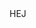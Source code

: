 <!DOCTYPE html>
<html>
  <head>
HEJ
    <meta charset="UTF-8" />
    <meta name="viewport" content="width=device-width, initial-scale=1.0" />
  </head>
  <body>
    <div id="root"></div>
  </body>
</html>
